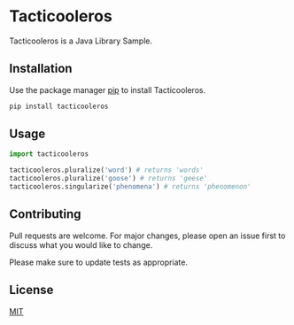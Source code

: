 # Tacticooleros

Tacticooleros is a Java Library Sample.

## Installation

Use the package manager [pip](https://pip.pypa.io/en/stable/) to install Tacticooleros.

```bash
pip install tacticooleros
```

## Usage

```python
import tacticooleros

tacticooleros.pluralize('word') # returns 'words'
tacticooleros.pluralize('goose') # returns 'geese'
tacticooleros.singularize('phenomena') # returns 'phenomenon'
```

## Contributing
Pull requests are welcome. For major changes, please open an issue first to discuss what you would like to change.

Please make sure to update tests as appropriate.

## License
[MIT](https://choosealicense.com/licenses/mit/)
